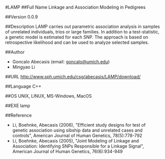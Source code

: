 #LAMP
##Full Name
Linkage and Association Modeling in Pedigrees

##Version
0.0.9

##Description
LAMP carries out parametric association analysis in samples of unrelated individuals, trios or large families. In addition to a test-statistic, a genetic model is estimated for each SNP. The approach is based on retrospective likelihood and can be used to analyze selected samples.

##Author
* Goncalo Abecasis (email: goncalo@umich.edu)
* Mingyao Li

##URL
http://www.sph.umich.edu/csg/abecasis/LAMP/download/

##Language
C++

##OS
UNIX, LINUX, MS-Windows, MacOS

##EXE
lamp

##Reference
* Li, Boehnke, Abecasis (2006), "Efficient study designs for test of genetic association using sibship data and unrelated cases and controls", American Journal of Human Genetics, 78(5):778-792
* Li, Boehnke, Abecasis (2005), "Joint Modeling of Linkage and Association: Identifying SNPs Responsible for a Linkage Signal", American Journal of Human Genetics, 76(6):934-949

